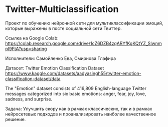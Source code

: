 # Twitter-Multiclassification

Проект по обучению нейронной сети для мультиклассификации эмоций, которые выражены в посте социальной сети Твиттер.

Ссылка на Google Colab: https://colab.research.google.com/drive/1cZ6DZB4zqARYfKgKQtYZ_SlwnmpI9FtA?usp=sharing

Исполнители: Самойленко Ева, Смирнова Глафира

Датасет: Twitter Emotion Classification Dataset https://www.kaggle.com/datasets/aadyasingh55/twitter-emotion-classification-dataset/data 

The "Emotion" dataset consists of 416,809 English-language Twitter messages categorized into six basic emotions: anger, fear, joy, love, sadness, and surprise.

Задача: Улучшить скору как в рамках классических, так и в рамках нейросетевых подходов и проанализировать наиболее качественное решение.
